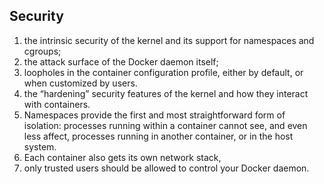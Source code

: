 ## Security
1. the intrinsic security of the kernel and its support for namespaces and cgroups;
2. the attack surface of the Docker daemon itself;
3. loopholes in the container configuration profile, either by default, or when customized by users.
4. the “hardening” security features of the kernel and how they interact with containers.
5. Namespaces provide the first and most straightforward form of isolation: processes running within a container cannot see, and even less affect, processes running in another container, or in the host system.
6. Each container also gets its own network stack,
7. only trusted users should be allowed to control your Docker daemon.

